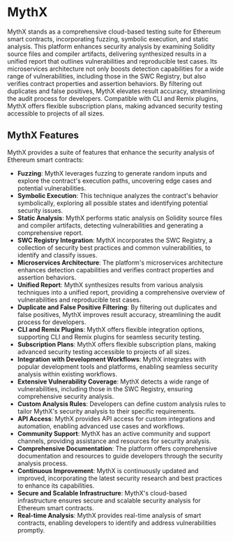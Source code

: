 # MythX

MythX stands as a comprehensive cloud-based testing suite for Ethereum smart contracts, incorporating fuzzing, symbolic execution, and static analysis. This platform enhances security analysis by examining Solidity source files and compiler artifacts, delivering synthesized results in a unified report that outlines vulnerabilities and reproducible test cases. Its microservices architecture not only boosts detection capabilities for a wide range of vulnerabilities, including those in the SWC Registry, but also verifies contract properties and assertion behaviors. By filtering out duplicates and false positives, MythX elevates result accuracy, streamlining the audit process for developers. Compatible with CLI and Remix plugins, MythX offers flexible subscription plans, making advanced security testing accessible to projects of all sizes.

## MythX Features

MythX provides a suite of features that enhance the security analysis of Ethereum smart contracts:

- **Fuzzing**: MythX leverages fuzzing to generate random inputs and explore the contract's execution paths, uncovering edge cases and potential vulnerabilities.
- **Symbolic Execution**: This technique analyzes the contract's behavior symbolically, exploring all possible states and identifying potential security issues.
- **Static Analysis**: MythX performs static analysis on Solidity source files and compiler artifacts, detecting vulnerabilities and generating a comprehensive report.
- **SWC Registry Integration**: MythX incorporates the SWC Registry, a collection of security best practices and common vulnerabilities, to identify and classify issues.
- **Microservices Architecture**: The platform's microservices architecture enhances detection capabilities and verifies contract properties and assertion behaviors.
- **Unified Report**: MythX synthesizes results from various analysis techniques into a unified report, providing a comprehensive overview of vulnerabilities and reproducible test cases.
- **Duplicate and False Positive Filtering**: By filtering out duplicates and false positives, MythX improves result accuracy, streamlining the audit process for developers.
- **CLI and Remix Plugins**: MythX offers flexible integration options, supporting CLI and Remix plugins for seamless security testing.
- **Subscription Plans**: MythX offers flexible subscription plans, making advanced security testing accessible to projects of all sizes.
- **Integration with Development Workflows**: MythX integrates with popular development tools and platforms, enabling seamless security analysis within existing workflows.
- **Extensive Vulnerability Coverage**: MythX detects a wide range of vulnerabilities, including those in the SWC Registry, ensuring comprehensive security analysis.
- **Custom Analysis Rules**: Developers can define custom analysis rules to tailor MythX's security analysis to their specific requirements.
- **API Access**: MythX provides API access for custom integrations and automation, enabling advanced use cases and workflows.
- **Community Support**: MythX has an active community and support channels, providing assistance and resources for security analysis.
- **Comprehensive Documentation**: The platform offers comprehensive documentation and resources to guide developers through the security analysis process.
- **Continuous Improvement**: MythX is continuously updated and improved, incorporating the latest security research and best practices to enhance its capabilities.
- **Secure and Scalable Infrastructure**: MythX's cloud-based infrastructure ensures secure and scalable security analysis for Ethereum smart contracts.
- **Real-time Analysis**: MythX provides real-time analysis of smart contracts, enabling developers to identify and address vulnerabilities promptly.